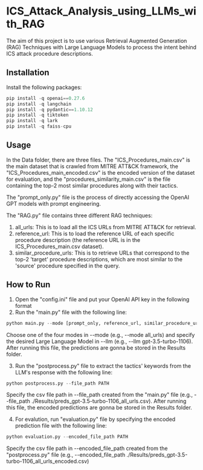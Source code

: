 # ICS_Attack_Analysis_using_LLMs_with_RAG

The aim of this project is to use various Retrieval Augmented Generation (RAG) Techniques with Large Language Models to process the intent behind ICS attack procedure descriptions.

## Installation
Install the following packages:
```python
pip install -q openai==0.27.6
pip install -q langchain
pip install -q pydantic==1.10.12
pip install -q tiktoken
pip install -q lark
pip install -q faiss-cpu
```

## Usage

In the Data folder, there are three files. The "ICS_Procedures_main.csv" is the main dataset that is crawled from MITRE ATT&CK framework, the "ICS_Procedures_main_encoded.csv" is the encoded version of the dataset for evaluation, and the "procedures_similarity_main.csv" is the file containing the top-2 most similar procedures along with their tactics.


The "prompt_only.py" file is the process of directly accessing the OpenAI GPT models with prompt engineering. 

The "RAG.py" file contains three different RAG techniques:
1) all_urls: This is to load all the ICS URLs from MITRE ATT&CK for retrieval.
2) reference_url: This is to load the reference URL of each specific procedure description (the reference URL is in the ICS_Procedures_main.csv dataset).
3) similar_procedure_urls: This is to retrieve URLs that correspond to the top-2 'target' procedure descriptions, which are most similar to the 'source' procedure specified in the query.

## How to Run

1) Open the "config.ini" file and put your OpenAI API key in the following format
2) Run the "main.py" file with the following line:
```python
python main.py --mode [prompt_only, reference_url, similar_procedure_urls, all_urls] --llm [LLM]
```
Choose one of the four modes in --mode (e.g., --mode all_urls) and specify the desired Large Language Model in --llm (e.g., --llm gpt-3.5-turbo-1106). After running this file, the predictions are gonna be stored in the Results folder.


3) Run the "postprocess.py" file to extract the tactics' keywords from the LLM's response with the following line:
```python
python postprocess.py --file_path PATH
```
Specify the csv file path in --file_path created from the "main.py" file (e.g., --file_path ./Results/preds_gpt-3.5-turbo-1106_all_urls.csv). After running this file, the encoded predictions are gonna be stored in the Results folder.

4) For evalution, run "evaluation.py" file by specifying the encoded prediction file with the following line:
```python
python evaluation.py --encoded_file_path PATH
```
Specify the csv file path in --encoded_file_path created from the "postprocess.py" file (e.g., --encoded_file_path ./Results/preds_gpt-3.5-turbo-1106_all_urls_encoded.csv)


